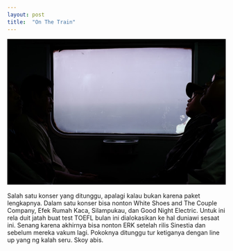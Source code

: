```yaml
---
layout: post
title:  "On The Train"
---
```


![20160203_01](/images/20160203_01.JPG)

Salah satu konser yang ditunggu, apalagi kalau bukan karena paket lengkapnya. Dalam satu konser bisa nonton White Shoes and The Couple Company, Efek Rumah Kaca, Silampukau, dan Good Night Electric. Untuk ini rela duit jatah buat test TOEFL bulan ini dialokasikan ke hal duniawi sesaat ini. Senang karena akhirnya bisa nonton ERK setelah rilis Sinestia dan sebelum mereka vakum lagi. Pokoknya ditunggu tur ketiganya dengan line up yang ng kalah seru. Skoy abis.

